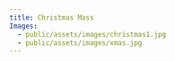 ```yaml
---
title: Christmas Mass
Images:
  - public/assets/images/christmas1.jpg
  - public/assets/images/xmas.jpg
---
```

